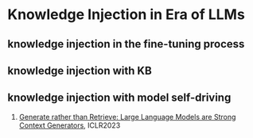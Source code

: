 # Knowledge Injection in Era of LLMs
## knowledge injection in the fine-tuning process

## knowledge injection with KB

## knowledge injection with model self-driving
1. [Generate rather than Retrieve: Large Language Models are Strong Context Generators](https://arxiv.org/abs/2209.10063), ICLR2023